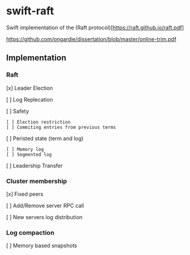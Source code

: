 # swift-raft

Swift implementation of the (Raft protocol)[https://raft.github.io/raft.pdf]

https://github.com/ongardie/dissertation/blob/master/online-trim.pdf

## Implementation

### Raft

[x] Leader Election

[ ] Log Replecation

[ ] Safety

    [ ] Election restriction
    [ ] Commiting entries from previous terms
    
[ ] Peristed state (term and log)

    [ ] Memory log
    [ ] Segmented log

[ ] Leadership Transfer

### Cluster membership

[x] Fixed peers

[ ] Add/Remove server RPC call

[ ] New servers log distribution

### Log compaction

[ ] Memory based snapshots
